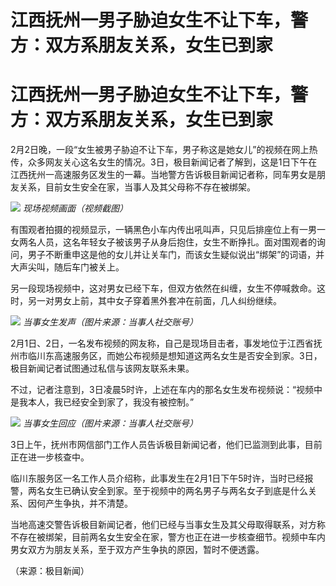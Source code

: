 # 江西抚州一男子胁迫女生不让下车，警方：双方系朋友关系，女生已到家

# 江西抚州一男子胁迫女生不让下车，警方：双方系朋友关系，女生已到家

2月2日晚，一段“女生被男子胁迫不让下车，男子称这是她女儿”的视频在网上热传，众多网友关心这名女生的情况。3日，极目新闻记者了解到，这是1日下午在江西抚州一高速服务区发生的一幕。当地警方告诉极目新闻记者称，同车男女是朋友关系，目前女生安全在家，当事人及其父母称不存在被绑架。

![](https://inews.gtimg.com/om_bt/Owd-y4svQDJTNLB5NeqMmWpbB91OYQ9G8UbEfOMHCWtD0AA/1000)
_现场视频画面（视频截图）_

有围观者拍摄的视频显示，一辆黑色小车内传出吼叫声，只见后排座位上有一男一女两名人员，这名年轻女子被该男子从身后抱住，女生不断挣扎。面对围观者的询问，男子不断重申这是他的女儿并让关车门，而该女生疑似说出“绑架”的词语，并大声尖叫，随后车门被关上。

另一段现场视频中，这对男女已经下车，但双方依然在纠缠，女生不停喊救命。这时，另一对男女上前，其中女子穿着黑外套冲在前面，几人纠纷继续。

![](https://inews.gtimg.com/om_bt/O3Ovfrk_FC2eZbXYfs_16SmvvawMrNyYdQxm16b2_qloIAA/1000)
_当事女生发声（图片来源：当事人社交账号）_

2月1日、2日，一名发布视频的网友称，自己是现场目击者，事发地位于江西省抚州市临川东高速服务区，而她公布视频是想知道这两名女生是否安全到家。3日，极目新闻记者试图通过私信与该网友联系未果。

不过，记者注意到，3日凌晨5时许，上述在车内的那名女生发布视频说：“视频中是我本人，我已经安全到家了，我没有被控制。”

![](https://inews.gtimg.com/om_bt/OBAecM_KtQMlZHXmZClezbVOLEAAQY4vhJJANZRQVGc6oAA/1000)
_当事女生回应（图片来源：当事人社交账号）_

3日上午，抚州市网信部门工作人员告诉极目新闻记者，他们已监测到此事，目前正在进一步核查中。

临川东服务区一名工作人员介绍称，此事发生在2月1日下午5时许，当时已经报警，两名女生已确认安全到家。至于视频中的两名男子与两名女子到底是什么关系、因何产生争执，并不清楚。

当地高速交警告诉极目新闻记者，他们已经与当事女生及其父母取得联系，对方称不存在被绑架，目前两名女生安全在家，警方也正在进一步核查细节。视频中车内男女双方为朋友关系，至于双方产生争执的原因，暂时不便透露。

（来源：极目新闻）

